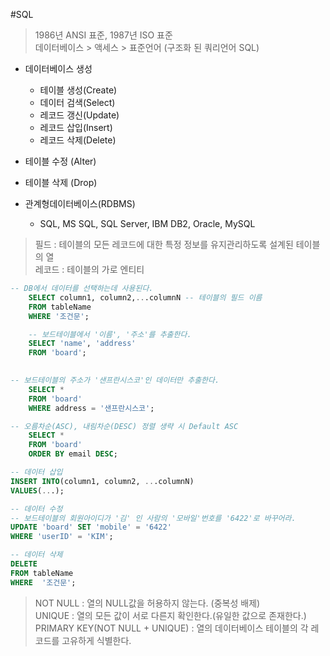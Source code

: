 #SQL
> 1986년 ANSI 표준, 1987년 ISO 표준  
데이터베이스 > 액세스 > 표준언어 (구조화 된 쿼리언어 SQL)

* 데이터베이스 생성
  * 테이블 생성(Create)
  * 데이터 검색(Select)
  * 레코드 갱신(Update)
  * 레코드 삽입(Insert)
  * 레코드 삭제(Delete)
* 테이블 수정 (Alter)
* 테이블 삭제 (Drop)

* 관계형데이터베이스(RDBMS) 
  * SQL, MS SQL, SQL Server, IBM DB2, Oracle, MySQL

> 필드 : 테이블의 모든 레코드에 대한 특정 정보를 유지관리하도록 설계된 테이블의 열  
레코드 : 테이블의 가로 엔티티

```sql
-- DB에서 데이터를 선택하는데 사용된다.
	SELECT column1, column2,...columnN -- 테이블의 필드 이름 
	FROM tableName
	WHERE '조건문'; 

	-- 보드테이블에서 '이름', '주소'를 추출한다.
	SELECT 'name', 'address'
	FROM 'board';
	

-- 보드테이블의 주소가 '샌프란시스코'인 데이터만 추출한다.
	SELECT *
	FROM 'board'
	WHERE address = '샌프란시스코';

-- 오름차순(ASC), 내림차순(DESC) 정렬 생략 시 Default ASC 
	SELECT *
	FROM 'board'
	ORDER BY email DESC;
```

```sql
-- 데이터 삽입
INSERT INTO(column1, column2, ...columnN)
VALUES(...);

-- 데이터 수정
-- 보드테이블의 회원아이디가 '김' 인 사람의 '모바일'번호를 '6422'로 바꾸어라. 
UPDATE 'board' SET 'mobile' = '6422'
WHERE 'userID' = 'KIM';

-- 데이터 삭제
DELETE
FROM tableName
WHERE  '조건문';
```

> NOT NULL : 열의 NULL값을 허용하지 않는다. (중복성 배제)  
UNIQUE : 열의 모든 값이 서로 다른지 확인한다.(유일한 값으로 존재한다.)  
PRIMARY KEY(NOT NULL + UNIQUE) : 열의 데이터베이스 테이블의 각 레코드를 고유하게 식별한다.  
 
	 

